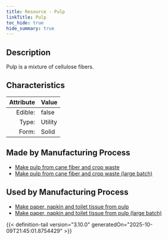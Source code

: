 ```yaml
---
title: Resource - Pulp
linkTitle: Pulp
toc_hide: true
hide_summary: true
---
```

<!-- This is generated by the MarsSim HelpGenertor, do not edit. -->

## Description
Pulp is a mixture of cellulose fibers.

## Characteristics

| Attribute      | Value |
|--------:|:------|
|Edible:|false|
|Type:|Utility|
|Form:|Solid|
 
## Made by Manufacturing Process

- [Make pulp from cane fiber and crop waste](/docs/definitions/process/make-pulp-from-cane-fiber-and-crop-waste)
- [Make pulp from cane fiber and crop waste (large batch)](/docs/definitions/process/make-pulp-from-cane-fiber-and-crop-waste--large-batch-)

## Used by Manufacturing Process

- [Make paper, napkin and toilet tissue from pulp](/docs/definitions/process/make-paper--napkin-and-toilet-tissue-from-pulp)
- [Make paper, napkin and toilet tissue from pulp (large batch)](/docs/definitions/process/make-paper--napkin-and-toilet-tissue-from-pulp--large-batch-)


    


{{< definition-tail version="3.10.0" generatedOn="2025-10-09T21:45:01.8754429" >}}


